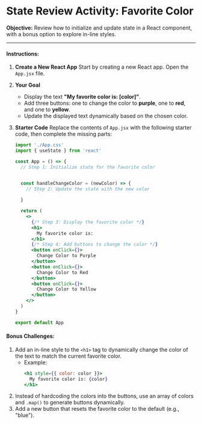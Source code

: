 # **State Review Activity: Favorite Color**

**Objective:** Review how to initialize and update state in a React component, with a bonus option to explore in-line styles.

---

#### **Instructions:**

1. **Create a New React App**
   Start by creating a new React app. Open the `App.jsx` file.

2. **Your Goal**
   - Display the text **"My favorite color is: [color]"**.
   - Add three buttons: one to change the color to **purple**, one to **red**, and one to **yellow**.
   - Update the displayed text dynamically based on the chosen color.

3. **Starter Code**
   Replace the contents of `App.jsx` with the following starter code, then complete the missing parts:

   ```jsx
   import './App.css'
   import { useState } from 'react'

   const App = () => {
     // Step 1: Initialize state for the favorite color
   

     const handleChangeColor = (newColor) => {
       // Step 2: Update the state with the new color
    
     }

     return (
       <>
         {/* Step 3: Display the favorite color */}
         <h1>
           My favorite color is: 
         </h1>
         {/* Step 4: Add buttons to change the color */}
         <button onClick={}>
           Change Color to Purple
         </button>
         <button onClick={}>
           Change Color to Red
         </button>
         <button onClick={}>
           Change Color to Yellow
         </button>
       </>
     )
   }

   export default App
   ```


#### **Bonus Challenges:**
1. Add an in-line style to the `<h1>` tag to dynamically change the color of the text to match the current favorite color.
   - Example:
     ```jsx
     <h1 style={{ color: color }}>
       My favorite color is: {color}
     </h1>
     ```
2. Instead of hardcoding the colors into the buttons, use an array of colors and `.map()` to generate buttons dynamically.
3. Add a new button that resets the favorite color to the default (e.g., "blue").
